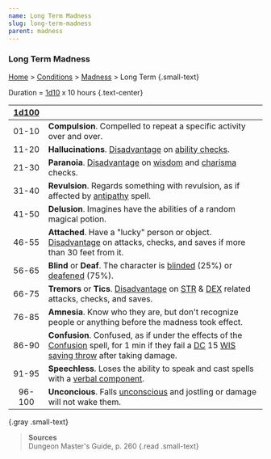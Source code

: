 ```yaml
---
name: Long Term Madness
slug: long-term-madness
parent: madness
---
```

### Long Term Madness
 [Home](dm-operations-center) > [Conditions](conditions-menu) > [Madness](madness)  > Long Term {.small-text}

Duration = [1d10](/roll/1d10) x 10 hours {.text-center}

| [1d100](/roll/1d100) ||
| :---: | :------------------------------------------------------------------------------------------------------------------------|
| 01-10 | **Compulsion**. Compelled to repeat a specific activity over and over.                                                   |
| 11-20 | **Hallucinations**. [Disadvantage](advantage-and-disadvantage) on [ability checks](ability-checks).                      |
| 21-30 | **Paranoia**. [Disadvantage](advantage-and-disadvantage) on [wisdom](wisdom) and [charisma](charisma) checks.            |
| 31-40 | **Revulsion**. Regards something with revulsion, as if affected by [antipathy](/spell/antipathysympathy) spell.          |
| 41-50 | **Delusion**. Imagines have the abilities of a random magical potion.                                                    | 
| 46-55 | **Attached**. Have a "lucky" person or object. [Disadvantage](advantage-and-disadvantage) on attacks, checks, and saves if more than 30 feet from it. |
| 56-65 | **Blind** or **Deaf**. The character is [blinded](blinded) (25%) or [deafened](deafened) (75%).                          |
| 66-75 | **Tremors** or **Tics**. [Disadvantage](advantage-and-disadvantage) on [STR](STRENGTH) & [DEX](DEXTERITY) related attacks, checks, and saves. |
| 76-85 | **Amnesia**. Know who they are, but don't recognize people or anything before the madness took effect.                   |
| 86-90 | **Confusion**. Confused, as if under the effects of the [Confusion](/spell/confusion) spell, for 1 min if they fail a [DC](difficulty-class) 15 [WIS](wisdom) [saving throw](saving-throws) after taking damage. |
| 91-95 | **Speechless**. Loses the ability to speak and cast spells with a [verbal component](spell-components).                  |
| 96-100  | **Unconcious**. Falls [unconscious](unconscious) and jostling or damage will not wake them.                            |
{.gray .small-text}

> **Sources** <br/>
> Dungeon Master's Guide, p. 260
{.read .small-text}
